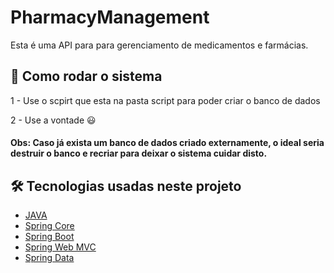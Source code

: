 # PharmacyManagement

Esta é uma API para para gerenciamento de medicamentos e farmácias.

## 🚀 Como rodar o sistema

1 - Use o scpirt que esta na pasta script para poder criar o banco de dados

2 - Use a vontade 😃

#### Obs: Caso já exista um banco de dados criado externamente, o ideal seria destruir o banco e recriar para deixar o sistema cuidar disto.

## 🛠 Tecnologias usadas neste projeto

- [JAVA](https://www.java.com)
- [Spring Core](https://docs.spring.io/spring-framework/docs/current/reference/html/core.html)
- [Spring Boot](https://docs.spring.io/spring-boot/docs/current/reference/html/)
- [Spring Web MVC](https://docs.spring.io/spring-framework/docs/3.2.x/spring-framework-reference/html/mvc.html)
- [Spring Data](https://spring.io/projects/spring-data)

